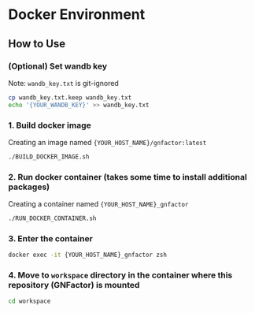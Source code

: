 # Docker Environment
## How to Use
### (Optional) Set wandb key
Note: `wandb_key.txt` is git-ignored
```zsh
cp wandb_key.txt.keep wandb_key.txt
echo '{YOUR_WANDB_KEY}' >> wandb_key.txt
```
### 1. Build docker image
Creating an image named `{YOUR_HOST_NAME}/gnfactor:latest`
```zsh
./BUILD_DOCKER_IMAGE.sh
```

### 2. Run docker container (takes some time to install additional packages)
Creating a container named `{YOUR_HOST_NAME}_gnfactor`
```zsh
./RUN_DOCKER_CONTAINER.sh
```

### 3. Enter the container
```zsh
docker exec -it {YOUR_HOST_NAME}_gnfactor zsh
```

### 4. Move to `workspace` directory in the container where this repository (GNFactor) is mounted
```zsh
cd workspace
```
